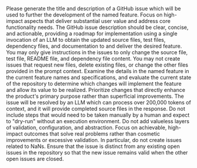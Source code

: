 Please generate the title and description of a GitHub issue which will be used to further the development of the named feature. Focus on high-impact aspects that deliver substantial user value and address core functionality needs.
The GitHub issue description should be clear, concise, and actionable, providing a roadmap for implementation using a single invocation of an LLM to obtain the updated source files, test files, dependency files, and documentation to and deliver the desired feature.
You may only give instructions in the issues to only change the source file, test file, README file, and dependency file content. You may not create issues that request new files, delete existing files, or change the other files provided in the prompt context.
Examine the details in the named feature in the current feature names and specifications, and evaluate the current state of the repository to determine which changes will implement the feature and allow its value to be realized. Prioritize changes that directly enhance the product's primary purpose rather than superficial improvements.
The issue will be resolved by an LLM which can process over 200,000 tokens of context, and it will provide completed source files in the response.
Do not include steps that would need to be taken manually by a human and expect to "dry-run" without an execution environment.
Do not add valueless layers of validation, configuration, and abstraction. Focus on achievable, high-impact outcomes that solve real problems rather than cosmetic improvements or excessive validation. In particular, do not create issues related to NaNs.
Ensure that the issue is distinct from any existing open issues in the repository so that the new issue remains valid when the other open issues are closed.
